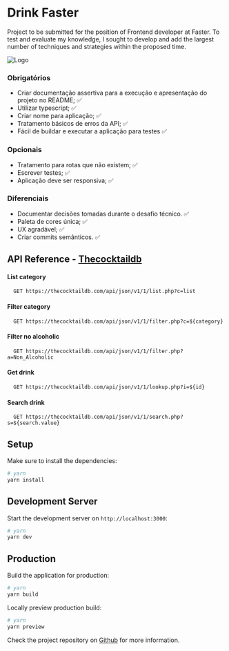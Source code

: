 
# Drink Faster

Project to be submitted for the position of Frontend developer at Faster. To test and evaluate my knowledge, I sought to develop and add the largest number of techniques and strategies within the proposed time.

![Logo](https://media.licdn.com/dms/image/C560BAQEIKSg9WeNOlQ/company-logo_200_200/0/1627569199028?e=2147483647&v=beta&t=ZytxzxM7FIL9wCW0W5CbUBd-ApbiId0LaVqrSD6ufVw)

### Obrigatórios
 - Criar documentação assertiva para a execução e apresentação do projeto no README; ✅
 - Utilizar typescript; ✅
 - Criar nome para aplicação; ✅
 - Tratamento básicos de erros da API; ✅
 - Fácil de buildar e executar a aplicação para testes ✅

### Opcionais
 - Tratamento para rotas que não existem; ✅
 - Escrever testes; ✅
 - Aplicação deve ser responsiva; ✅

### Diferenciais
 - Documentar decisões tomadas durante o desafio técnico. ✅
 - Paleta de cores única; ✅
 - UX agradável; ✅
 - Criar commits semânticos. ✅


## API Reference - [Thecocktaildb](https://www.thecocktaildb.com/api.php)

#### List category

```http
  GET https://thecocktaildb.com/api/json/v1/1/list.php?c=list
```

#### Filter category

```http
  GET https://thecocktaildb.com/api/json/v1/1/filter.php?c=${category}
```

#### Filter no alcoholic

```http
  GET https://thecocktaildb.com/api/json/v1/1/filter.php?a=Non_Alcoholic
```


#### Get drink

```http
  GET https://thecocktaildb.com/api/json/v1/1/lookup.php?i=${id}
```

#### Search drink

```http
  GET https://thecocktaildb.com/api/json/v1/1/search.php?s=${search.value}
```


## Setup

Make sure to install the dependencies:

```bash
# yarn
yarn install
```

## Development Server

Start the development server on `http://localhost:3000`:

```bash
# yarn
yarn dev
```

## Production

Build the application for production:

```bash
# yarn
yarn build
```

Locally preview production build:

```bash
# yarn
yarn preview
```

Check the project repository on [Github](https://github.com/mathehm/drink-faster) for more information.

